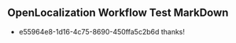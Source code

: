 ## OpenLocalization Workflow Test MarkDown
* e55964e8-1d16-4c75-8690-450ffa5c2b6d thanks!

<!--HONumber=Sep16_HO1-->


